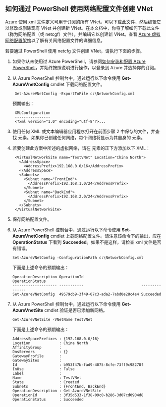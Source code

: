 ## 如何通过 PowerShell 使用网络配置文件创建 VNet

Azure 使用 xml 文件定义可用于订阅的所有 VNet。可以下载此文件，然后编辑它以修改或删除现有 VNet 并创建新 VNet。在本文档中，你将了解如何下载此文件（称为网络配置（或 netcgf）文件），并编辑它以创建新 VNet。查看 [Azure 虚拟网络配置架构](https://msdn.microsoft.com/zh-cn/library/azure/jj157100.aspx)以了解有关网络配置文件的详细信息。

若要通过 PowerShell 使用 netcfg 文件创建 VNet，请执行下面的步骤。

1. 如果你从未使用过 Azure PowerShell，请参阅[如何安装和配置 Azure PowerShell](https://docs.microsoft.com/powershell/azureps-cmdlets-docs)，并始终按照说明进行操作，以登录到 Azure 并选择你的订阅。
2. 从 Azure PowerShell 控制台中，通过运行以下命令使用 **Get-AzureVnetConfig** cmdlet 下载网络配置文件。 

		Get-AzureVNetConfig -ExportToFile c:\NetworkConfig.xml

	预期输出：

		XMLConfiguration                                                                                                     
		----------------                                                                                                     
		<?xml version="1.0" encoding="utf-8"?>...  

3. 使用任何 XML 或文本编辑器应用程序打开在前面步骤 2 中保存的文件，并查找 **<VirtualNetworkSites>** 元素。如果你已创建任何网络，每个网络将显示为其自身的 **<VirtualNetworkSite>** 元素。
4. 若要创建此方案中所述的虚拟网络，请在 **<VirtualNetworkSites>** 元素的正下方添加以下 XML：

		<VirtualNetworkSite name="TestVNet" Location="China North">
		  <AddressSpace>
		    <AddressPrefix>192.168.0.0/16</AddressPrefix>
		  </AddressSpace>
		  <Subnets>
		    <Subnet name="FrontEnd">
		      <AddressPrefix>192.168.1.0/24</AddressPrefix>
		    </Subnet>
		    <Subnet name="BackEnd">
		      <AddressPrefix>192.168.2.0/24</AddressPrefix>
		    </Subnet>
		  </Subnets>
		</VirtualNetworkSite>

9.  保存网络配置文件。
10. 从 Azure PowerShell 控制台中，通过运行以下命令使用 **Set-AzureVnetConfig** cmdlet 上载网络配置文件。请注意该命令下的输出，应在 **OperationStatus** 下看到 **Succeeded**。如果不是这样，请检查 xml 文件是否有错误。

		Set-AzureVNetConfig -ConfigurationPath c:\NetworkConfig.xml

	下面是上述命令的预期输出：

		OperationDescription OperationId                          OperationStatus
		-------------------- -----------                          ---------------
		Set-AzureVNetConfig  49579cb9-3f49-07c3-ada2-7abd0e28c4e4 Succeeded 
	
11. 从 Azure PowerShell 控制台中，通过运行以下命令使用 **Get-AzureVnetSite** cmdlet 验证是否已添加新网络。

		Get-AzureVNetSite -VNetName TestVNet

	下面是上述命令的预期输出：

		AddressSpacePrefixes : {192.168.0.0/16}
		Location             : China North
		AffinityGroup        : 
		DnsServers           : {}
		GatewayProfile       : 
		GatewaySites         : 
		Id                   : b953f47b-fad9-4075-8cfe-73ff9c98278f
		InUse                : False
		Label                : 
		Name                 : TestVNet
		State                : Created
		Subnets              : {FrontEnd, BackEnd}
		OperationDescription : Get-AzureVNetSite
		OperationId          : 3f35d533-1f38-09c0-b286-3d07cd0904d8
		OperationStatus      : Succeeded

<!---HONumber=76-->